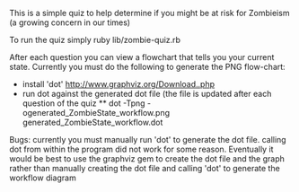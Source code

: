 This is a simple quiz to help determine if you might be at risk for Zombieism
(a growing concern in our times)

To run the quiz simply ruby lib/zombie-quiz.rb

After each question you can view a flowchart that tells you your current state.
Currently you must do the following to generate the PNG flow-chart:
* install 'dot' http://www.graphviz.org/Download..php
* run dot against the generated dot file (the file is updated after each 
question of the quiz
** dot -Tpng -ogenerated_ZombieState_workflow.png generated_ZombieState_workflow.dot

Bugs:
currently you must manually run 'dot' to generate the dot file.  calling dot
from within the program did not work for some reason.  Eventually it would be
best to use the graphviz gem to create the dot file and the graph rather than
manually creating the dot file and calling 'dot' to generate the workflow 
diagram
